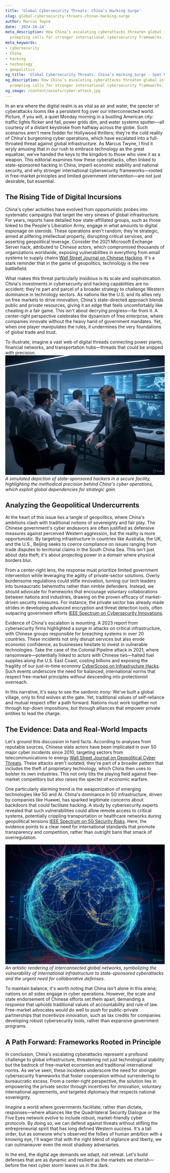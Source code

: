 ```yaml
---
title: 'Global Cybersecurity Threats: China’s Hacking Surge'
slug: global-cybersecurity-threats-chinas-hacking-surge
author: Marcus Twyne
date: '2024-10-24'
meta_description: How China’s escalating cyberattacks threaten global infrastructure,
  prompting calls for stronger international cybersecurity frameworks.
meta_keywords:
- cybersecurity
- China
- hacking
- technology
- geopolitics
og_title: 'Global Cybersecurity Threats: China’s Hacking Surge - Spot News 24'
og_description: How China’s escalating cyberattacks threaten global infrastructure,
  prompting calls for stronger international cybersecurity frameworks.
og_image: /content/assets/cyber-attack.jpg
---
```


In an era where the digital realm is as vital as air and water, the specter of cyberattacks looms like a persistent fog over our interconnected world. Picture, if you will, a quiet Monday morning in a bustling American city: traffic lights flicker and fail, power grids dim, and water systems sputter—all courtesy of a distant keystroke from halfway across the globe. Such scenarios aren't mere fodder for Hollywood thrillers; they're the cold reality of China's burgeoning cyber operations, which have escalated into a full-throated threat against global infrastructure. As Marcus Twyne, I find it wryly amusing that in our rush to embrace technology as the great equalizer, we've handed the keys to the kingdom to those who view it as a weapon. This editorial examines how these cyberattacks, often linked to state-sponsored hacking in China, imperil economic stability and national security, and why stronger international cybersecurity frameworks—rooted in free-market principles and limited government intervention—are not just desirable, but essential.

## The Rising Tide of Digital Incursions

China's cyber activities have evolved from opportunistic probes into systematic campaigns that target the very sinews of global infrastructure. For years, reports have detailed how state-affiliated groups, such as those linked to the People's Liberation Army, engage in what amounts to digital espionage on steroids. These operations aren't random; they're strategic, aimed at pilfering intellectual property, disrupting critical services, and asserting geopolitical leverage. Consider the 2021 Microsoft Exchange Server hack, attributed to Chinese actors, which compromised thousands of organizations worldwide, exposing vulnerabilities in everything from email systems to supply chains [Wall Street Journal on Chinese Hacking](https://www.wsj.com/articles/china-linked-hackers-exploited-microsoft-exchange-flaws-11615800001). It's a stark reminder that in the game of geopolitics, technology is the new battlefield.

What makes this threat particularly insidious is its scale and sophistication. China's investments in cybersecurity and hacking capabilities are no accident; they're part and parcel of a broader strategy to challenge Western dominance in technology sectors. As nations like the U.S. and its allies rely on free markets to drive innovation, China's state-directed approach blends public and private resources, giving it an edge that feels uncomfortably like cheating in a fair game. This isn't about decrying progress—far from it. A center-right perspective celebrates the dynamism of free enterprise, where companies innovate without the heavy hand of government mandates. Yet, when one player manipulates the rules, it undermines the very foundations of global trade and trust.

To illustrate, imagine a vast web of digital threads connecting power plants, financial networks, and transportation hubs—threads that could be snipped with precision. ![Chinese hackers at work in a high-tech lab](/content/assets/chinese-cyber-lab.jpg) *A simulated depiction of state-sponsored hackers in a secure facility, highlighting the methodical precision behind China's cyber operations, which exploit global dependencies for strategic gain.*

## Analyzing the Geopolitical Undercurrents

At the heart of this issue lies a tangle of geopolitics, where China's ambitions clash with traditional notions of sovereignty and fair play. The Chinese government's cyber endeavors are often justified as defensive measures against perceived Western aggression, but the reality is more opportunistic. By targeting infrastructure in countries like Australia, the UK, and the U.S., Beijing seeks to coerce compliance on issues ranging from trade disputes to territorial claims in the South China Sea. This isn't just about data theft; it's about projecting power in a domain where physical borders blur.

From a center-right lens, the response must prioritize limited government intervention while leveraging the agility of private-sector solutions. Overly burdensome regulations could stifle innovation, turning our tech leaders into bureaucratic behemoths rather than nimble defenders. Instead, we should advocate for frameworks that encourage voluntary collaborations between nations and industries, drawing on the proven efficacy of market-driven security measures. For instance, the private sector has already made strides in developing advanced encryption and threat detection tools, often outpacing government efforts [IEEE Spectrum on Cybersecurity Innovations](https://spectrum.ieee.org/china-cybersecurity-threats-and-solutions).

Evidence of China's escalation is mounting. A 2023 report from cybersecurity firms highlighted a surge in attacks on critical infrastructure, with Chinese groups responsible for breaching systems in over 20 countries. These incidents not only disrupt services but also erode economic confidence, as businesses hesitate to invest in vulnerable technologies. Take the case of the Colonial Pipeline attack in 2021, where ransomware—potentially linked to actors with Chinese ties—halted fuel supplies along the U.S. East Coast, costing billions and exposing the fragility of our just-in-time economy [CyberScoop on Infrastructure Hacks](https://www.cyberscoop.com/china-linked-attacks-on-global-infrastructure-2023). Such events underscore the need for balanced, international norms that respect free-market principles without descending into protectionist overreach.

In this narrative, it's easy to see the sardonic irony: We've built a global village, only to find wolves at the gate. Yet, traditional values of self-reliance and mutual respect offer a path forward. Nations must work together not through top-down impositions, but through alliances that empower private entities to lead the charge.

## The Evidence: Data and Real-World Impacts

Let's ground this discussion in hard facts. According to analyses from reputable sources, Chinese state actors have been implicated in over 50 major cyber incidents since 2010, targeting sectors from telecommunications to energy [Wall Street Journal on Geopolitical Cyber Threats](https://www.wsj.com/articles/china-cyber-espionage-global-impact-11645678901). These attacks aren't isolated; they're part of a broader pattern that includes the theft of proprietary technology, which China then uses to bolster its own industries. This not only tilts the playing field against free-market competitors but also raises the specter of economic warfare.

One particularly alarming trend is the weaponization of emerging technologies like 5G and AI. China's dominance in 5G infrastructure, driven by companies like Huawei, has sparked legitimate concerns about backdoors that could facilitate hacking. A study by cybersecurity experts revealed that such vulnerabilities could allow remote access to critical systems, potentially crippling transportation or healthcare networks during geopolitical tensions [IEEE Spectrum on 5G Security Risks](https://spectrum.ieee.org/5g-security-and-chinese-influence). Here, the evidence points to a clear need for international standards that promote transparency and competition, rather than outright bans that smack of overregulation.

![Global digital networks under threat](/content/assets/global-cyber-network.jpg) *An artistic rendering of interconnected global networks, symbolizing the vulnerability of international infrastructure to state-sponsored cyberattacks and the urgent need for collaborative defenses.*

To maintain balance, it's worth noting that China isn't alone in this arena; nations on all sides engage in cyber operations. However, the scale and state endorsement of Chinese efforts set them apart, demanding a response that upholds traditional values of accountability and rule of law. Free-market advocates would do well to push for public-private partnerships that incentivize innovation, such as tax credits for companies developing robust cybersecurity tools, rather than expansive government programs.

## A Path Forward: Frameworks Rooted in Principle

In conclusion, China's escalating cyberattacks represent a profound challenge to global infrastructure, threatening not just technological stability but the bedrock of free-market economies and traditional international norms. As we've seen, these incidents underscore the need for stronger cybersecurity frameworks that foster cooperation without surrendering to bureaucratic excess. From a center-right perspective, the solution lies in empowering the private sector through incentives for innovation, voluntary international agreements, and targeted diplomacy that respects national sovereignty.

Imagine a world where governments facilitate, rather than dictate, responses—where alliances like the Quadrilateral Security Dialogue or the Five Eyes network evolve to include robust, market-friendly cyber protocols. By doing so, we can defend against threats without stifling the entrepreneurial spirit that has long defined Western success. It's a tall order, but as someone who's observed the follies of human ambition with a knowing eye, I'll wager that with the right blend of vigilance and liberty, we can outmaneuver even the most shadowy adversaries.

In the end, the digital age demands we adapt, not retreat. Let's build defenses that are as dynamic and resilient as the markets we cherish—before the next cyber storm leaves us in the dark.

